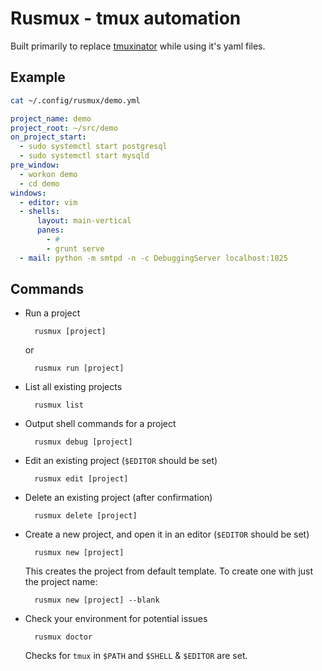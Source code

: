 # Rusmux - tmux automation

Built primarily to replace 
[tmuxinator](https://github.com/tmuxinator/tmuxinator) while using it's
yaml files.

## Example

```sh
cat ~/.config/rusmux/demo.yml
```

```yaml
project_name: demo
project_root: ~/src/demo
on_project_start:
  - sudo systemctl start postgresql
  - sudo systemctl start mysqld
pre_window:
  - workon demo
  - cd demo
windows:
  - editor: vim
  - shells:
      layout: main-vertical
      panes:
        - #
        - grunt serve
  - mail: python -m smtpd -n -c DebuggingServer localhost:1025
```

## Commands

* Run a project

        rusmux [project]

  or 

        rusmux run [project]

* List all existing projects

        rusmux list
  
* Output shell commands for a project 

        rusmux debug [project]

* Edit an existing project (`$EDITOR` should be set)

        rusmux edit [project]

* Delete an existing project (after confirmation)

        rusmux delete [project]

* Create a new project, and open it in an editor (`$EDITOR` should be set)

        rusmux new [project]

  This creates the project from default template. To create one with just the
  project name:

        rusmux new [project] --blank

* Check your environment for potential issues

        rusmux doctor

  Checks for `tmux` in `$PATH` and `$SHELL` & `$EDITOR` are set.
